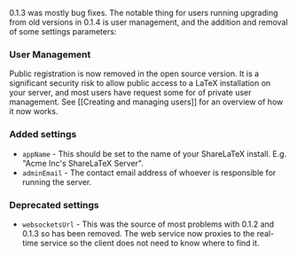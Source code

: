 0.1.3 was mostly bug fixes. The notable thing for users running upgrading from old versions in 0.1.4 is user management, and the addition and removal of some settings parameters:

### User Management

Public registration is now removed in the open source version. It is a significant security risk to allow public access to a LaTeX installation on your server, and most users have request some for of private user management. See [[Creating and managing users]] for an overview of how it now works.

### Added settings

* `appName` - This should be set to the name of your ShareLaTeX install. E.g. "Acme Inc's ShareLaTeX Server".
* `adminEmail` - The contact email address of whoever is responsible for running the server.

### Deprecated settings

* `websocketsUrl` - This was the source of most problems with 0.1.2 and 0.1.3 so has been removed. The web service now proxies to the real-time service so the client does not need to know where to find it.